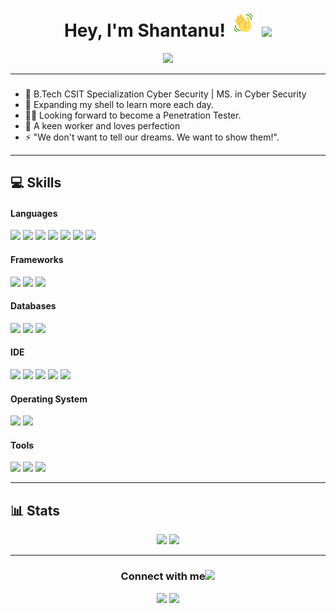 <h1 align="center">Hey, I'm Shantanu! <img src="wave.gif" 
         alt="Waving hand animated gif"
         height="45"
         width="45" /> 
	<img src="https://hits.seeyoufarm.com/api/count/incr/badge.svg?url=https%3A%2F%2Fgithub.com%2F{shantanuv09}1212%2Fhit-counter"/>
</h1>

<p align="center">
	<a href="https://github.com/DenverCoder1/readme-typing-svg"><img src="https://readme-typing-svg.herokuapp.com?lines=Android+Developer;CS+Engineer;Penetration+Tester;Bug+Bounty+Hunter&center=true&width=380&height=45"></a><br>
</p>

---

### 

- 🔭 B.Tech CSIT Specialization Cyber Security | MS. in Cyber Security
- 🌱 Expanding my shell to learn more each day.
- 👨‍💻 Looking forward to become a Penetration Tester.
- 🥅 A keen worker and loves perfection
- ⚡ "We don't want to tell our dreams. We want to show them!".

---

## 💻 Skills &nbsp;
<h4> Languages </h4>
<span> 
  <img src="https://img.shields.io/badge/python-3670A0?style=for-the-badge&logo=python&logoColor=ffdd54" />
  <img src="https://img.shields.io/badge/C%2B%2B-00599C?style=for-the-badge&logo=c%2B%2B&logoColor=white" />
  <img src="https://img.shields.io/badge/r-%23276DC3.svg?style=for-the-badge&logo=r&logoColor=white" />
  <img src="https://img.shields.io/badge/HTML5-E34F26?style=for-the-badge&logo=html5&logoColor=white" />
  <img src="https://img.shields.io/badge/CSS3-1572B6?style=for-the-badge&logo=css3&logoColor=white" />
  <img src="https://img.shields.io/badge/Java-ED8B00?style=for-the-badge&logo=openjdk&logoColor=white"/>
  <img src="[https://img.shields.io/badge/-C++-blue?logo=cplusplus](https://img.shields.io/badge/C%2B%2B-17-blue?style=for-the-badge&logo=cplusplus)" />
</span>
<h4> Frameworks </h4>
<span>
	<img src="https://img.shields.io/badge/numpy-%23013243.svg?style=for-the-badge&logo=numpy&logoColor=white" />
	<img src="https://img.shields.io/badge/pandas-%23150458.svg?style=for-the-badge&logo=pandas&logoColor=white" />
	<img src="https://img.shields.io/badge/node.js-339933?style=for-the-badge&logo=Node.js&logoColor=white" />
</span>
<h4> Databases </h4>
<span>
        <img src="https://img.shields.io/badge/MySQL-00000F?style=for-the-badge&logo=mysql&logoColor=white">
        <img src="https://img.shields.io/badge/Mongo-DB-47A248?style=for-the-badge&logo=mongodb&logoColor=green">
	<img src="https://img.shields.io/badge/Microsoft_SQL_Server-CC2927" />
</span>
<h4> IDE </h4>
<span>
 	<img src="https://img.shields.io/badge/pycharm-15A42D.svg?style=for-the-badge&logo=pycharm&logoColor=white" />
        <img src="https://img.shields.io/badge/Colab-F9AB00?style=for-the-badge&logo=googlecolab&color=525252" /> 
	<img src="https://img.shields.io/badge/Visual_Studio_Code-0078D4?style=for-the-badge&logo=visual%20studio%20code&logoColor=white" />
	<img src="https://img.shields.io/badge/jupyter-%23FA0F00.svg?style=for-the-badge&logo=jupyter&logoColor=white" />
	<img src="https://img.shields.io/badge/Intellij%20Idea-000?logo=intellij-idea&style=for-the-badge" />
</span>
<h4> Operating System </h4>
<span>
	<img src="https://img.shields.io/badge/Windows-0078D6?style=for-the-badge&logo=windows&logoColor=white" />
	<img src="https://img.shields.io/badge/-Kali%20Linux-%23557C94?style=for-the-badge&logo=kalilinux&logoColor=white" />
</span>
<h4> Tools </h4>
<span>
	<img src="https://img.shields.io/badge/-VirusTotal-%23394EFF?style=for-the-badge&logo=virustotal&logoColor=white" />
	<img src="https://img.shields.io/badge/-Tor%20Browser-%237D4698?style=for-the-badge&logo=torbrowser&logoColor=white" />
	<img src="https://img.shields.io/badge/-Wireshark-%231679A7?style=for-the-badge&logo=wireshark&logoColor=white" />
</span>

---
## 📊 Stats &nbsp;

<p align="center">
	<img width="48%" src="https://github-readme-stats.vercel.app/api?username=shantanuv09&show_icons=true&count_private=true&theme=tokyonight" />
	<img width="48%" src="https://github-readme-streak-stats.herokuapp.com/?user=shantanuv09&theme=tokyonight" />
</p>


---

<h3 align="center">Connect with me<img src="https://github.com/oHTGo/oHTGo/blob/main/images/handshake.gif" height="35px"></h3>
<p align="center">
	<a href="https://www.linkedin.com/in/shantanuvartak/" target="blank"><img src="https://img.shields.io/badge/linkedin-%230077B5.svg?style=for-the-badge&logo=linkedin&logoColor=white"></a>
	<a href="mailto:shantanuvartak09@gmail.com?subject=Hello%20Parv" target="blank"><img src="https://img.shields.io/badge/Gmail-D14836?style=for-the-badge&logo=gmail&logoColor=white"></a>	
</p>


[linkedin]: https://www.linkedin.com/in/shantanuvartak/
